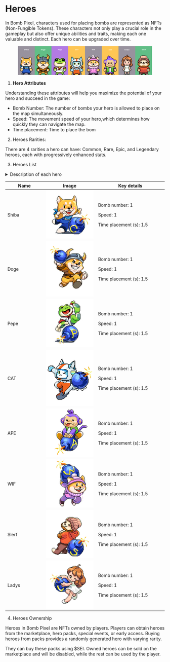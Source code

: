 # Heroes

In Bomb Pixel, characters used for placing bombs are represented as NFTs (Non-Fungible Tokens). These characters not only play a crucial role in the gameplay but also offer unique abilities and traits, making each one valuable and distinct. Each hero can be upgraded over time.

<figure><img src="../../.gitbook/assets/heroes (2).png" alt=""><figcaption></figcaption></figure>

1. **Hero Attributes**

Understanding these attributes will help you maximize the potential of your hero and succeed in the game:

* Bomb Number: The number of bombs your hero is allowed to place on the map simultaneously.
* Speed: The movement speed of your hero,which determines how quickly they can navigate the map.
* Time placement: Time to place the bom

2. Heroes Rarities:

There are 4 rarities a hero can have: Common, Rare, Epic, and Legendary heroes, each with progressively enhanced stats.

3. Heroes List

<details>

<summary>Description of each hero</summary>

* [x] Shiba: a swift and brave warrior, combining an adorable look with unyielding determination. A master of bomb placement, Shiba brings unwavering spirit to every battle.

- [x] Doge: a brave warrior inspired by the Dogecoin meme coin, featuring Viking armor and a playful, lovable fighting spirit.

* [x] Pepe: a skilled martial artist inspired by the Pepe meme coin, featuring a martial arts outfit and a cheerful smile, bringing humor and positive energy to every match.

- [x] WIF: a lovable and warm character, featuring a cute pink outfit and a cozy beanie. Bringing a friendly and cheerful vibe, WIF embodies gentleness in the midst of intense battles.

* [x] CAT: a cute and bold character inspired by the world of meme coins. Dressed in a spacesuit with sharp eyes, CAT is both adorable and agile.

- [x] APE: a strong and stylish character with striking purple hair and a bold green jacket, exuding confidence and uniqueness.

* [x] Slerf: an adorable character with a relaxed vibe. Wearing a cozy beanie and a simple red shirt, SLERF exudes warmth, friendliness, and a cheerful demeanor.

- [x] Ladies: a charming and elegant character with curly brown hair and a minimalist style. Inspired by meme coins, Ladies brings a graceful yet modern vibe to the dynamic world of the bombing game.

</details>

<table><thead><tr><th width="143">Name</th><th width="212">Image</th><th width="277">Key details</th></tr></thead><tbody><tr><td>Shiba</td><td><img src="../../.gitbook/assets/image (2) (1).png" alt="" data-size="original"></td><td><p>Bomb number: 1</p><p>Speed: 1</p><p>Time placement (s): 1.5</p></td></tr><tr><td>Doge</td><td><img src="../../.gitbook/assets/image (3) (1).png" alt="" data-size="original"></td><td><p>Bomb number: 1</p><p>Speed: 1</p><p>Time placement (s): 1.5</p></td></tr><tr><td>Pepe</td><td><img src="../../.gitbook/assets/image (4) (1).png" alt="" data-size="original"></td><td><p>Bomb number: 1</p><p>Speed: 1</p><p>Time placement (s): 1.5</p></td></tr><tr><td>CAT</td><td><img src="../../.gitbook/assets/image (7).png" alt="" data-size="original"></td><td><p>Bomb number: 1</p><p>Speed: 1</p><p>Time placement (s): 1.5</p></td></tr><tr><td>APE</td><td><img src="../../.gitbook/assets/image (9).png" alt="" data-size="original"></td><td><p>Bomb number: 1</p><p>Speed: 1</p><p>Time placement (s): 1.5</p></td></tr><tr><td>WIF</td><td><img src="../../.gitbook/assets/image (5).png" alt="" data-size="original"></td><td><p>Bomb number: 1</p><p>Speed: 1</p><p>Time placement (s): 1.5</p></td></tr><tr><td>Slerf</td><td><img src="../../.gitbook/assets/image (8).png" alt="" data-size="original"></td><td><p>Bomb number: 1</p><p>Speed: 1</p><p>Time placement (s): 1.5</p></td></tr><tr><td>Ladys</td><td><img src="../../.gitbook/assets/image (6).png" alt="" data-size="original"></td><td><p>Bomb number: 1</p><p>Speed: 1</p><p>Time placement (s): 1.5</p></td></tr></tbody></table>

4. Heroes Ownership

Heroes in Bomb Pixel are NFTs owned by players. Players can obtain heroes from the marketplace, hero packs, special events, or early access. Buying heroes from packs provides a randomly generated hero with varying rarity.

They can buy these packs using $SEI. Owned heroes can be sold on the marketplace and will be disabled, while the rest can be used by the player.
